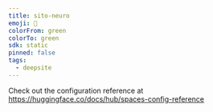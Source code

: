 ```yaml
---
title: sito-neuro
emoji: 🐳
colorFrom: green
colorTo: green
sdk: static
pinned: false
tags:
  - deepsite
---
```


Check out the configuration reference at https://huggingface.co/docs/hub/spaces-config-reference
